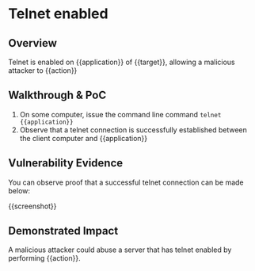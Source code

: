 # Telnet enabled
## Overview
<!--
Provide a 1-2 sentence description - see http://cveproject.github.io/docs/content/key-details-phrasing.pdf for tips

This format is a good guide:
[VULNTYPE] in [COMPONENT] in [APPLICATION] allows [ATTACKER] to [IMPACT] via [VECTOR]


-->
Telnet is enabled on {{application}} of {{target}}, allowing a malicious attacker to {{action}}

## Walkthrough & PoC
<!--
Provide a step-by-step walkthrough on how to access the vulnerable injection point, and how to exploit the vulnerability.
Adding a dot-pointed walkthrough with relevant screenshots will speed triage time and result in faster rewards!

Example:

1. Login to in-scope asset at <www.inscope.com/login>
1. Browse to account page
1. Modify ID token to add single quote
1. View error which states 'SQL Syntax Error'
1. Replace ID value with `1' waitfor delay '00:00:10'; `
-->

1. On some computer, issue the command line command `telnet {{application}}`
1. Observe that a telnet connection is successfully established between the client computer and {{application}}


## Vulnerability Evidence
<!--
Your submission MUST include evidence of the vulnerability and not be theoretical in nature.

For a server where telnet is enabled, include a screenshot of a successful telnet connection. Simply showing that the port is open is not enough.
-->

You can observe proof that a successful telnet connection can be made below:

{{screenshot}}
## Demonstrated Impact
<!--
Attempt to abuse the telnet connection in some impactful way. If this is possible, provide a full proof-of-concept here.
-->

A malicious attacker could abuse a server that has telnet enabled by performing {{action}}.

